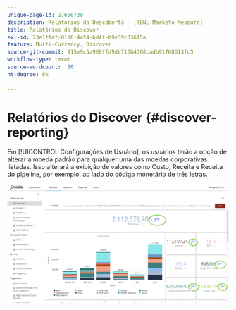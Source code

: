 ```yaml
---
unique-page-id: 27656739
description: Relatórios da Descoberta - [!DNL Marketo Measure]
title: Relatórios do Discover
exl-id: 73e1ffaf-01d0-4454-bd4f-b9e39c33615a
feature: Multi-Currency, Discover
source-git-commit: 915e9c5a968ffd9de713b4308cadb91768613fc5
workflow-type: tm+mt
source-wordcount: '50'
ht-degree: 8%

---
```


# Relatórios do Discover {#discover-reporting}

Em [!UICONTROL Configurações de Usuário], os usuários terão a opção de alterar a moeda padrão para qualquer uma das moedas corporativas listadas. Isso alterará a exibição de valores como Custo, Receita e Receita do pipeline, por exemplo, ao lado do código monetário de três letras.

![](assets/one.png)
